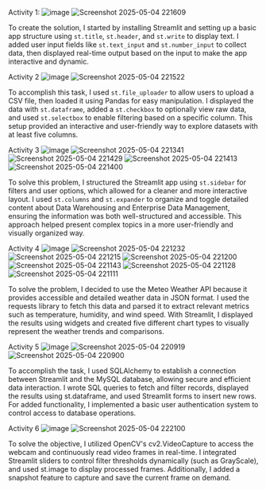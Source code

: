 Activity 1: 
![image](https://github.com/user-attachments/assets/978bc03a-e075-4fa7-9fc9-fab573c93925)
![Screenshot 2025-05-04 221609](https://github.com/user-attachments/assets/78fb8510-0785-4453-aae5-b813c3ae23b3)

To create the solution, I started by installing Streamlit and setting up a basic app structure using `st.title`, `st.header`, and `st.write` to display text. 
I added user input fields like `st.text_input` and `st.number_input` to collect data,
then displayed real-time output based on the input to make the app interactive and dynamic.

Activity 2
![image](https://github.com/user-attachments/assets/c7f2ef11-f792-47ba-992c-0d38d05b45d3)
![Screenshot 2025-05-04 221522](https://github.com/user-attachments/assets/db61e07b-f122-4b51-acb5-392f8c2ae630)

To accomplish this task, I used `st.file_uploader` to allow users to upload a CSV file, then loaded it using Pandas for easy manipulation.
I displayed the data with `st.dataframe`, added a `st.checkbox` to optionally view raw data, and used `st.selectbox` to enable filtering based on a specific column.
This setup provided an interactive and user-friendly way to explore datasets with at least five columns.

Activity 3
![image](https://github.com/user-attachments/assets/146f7bfb-502f-4d9f-a0fe-1b361c1ee64b)
![Screenshot 2025-05-04 221341](https://github.com/user-attachments/assets/0f2f80bb-6dbf-48ef-b766-18e4263c6923)
![Screenshot 2025-05-04 221429](https://github.com/user-attachments/assets/72cf2f9d-da12-4368-85b5-f7662e7790a8)
![Screenshot 2025-05-04 221413](https://github.com/user-attachments/assets/10a4d274-6d28-4cde-860f-52bfd47bbb11)
![Screenshot 2025-05-04 221400](https://github.com/user-attachments/assets/823f162d-d3f5-4f13-a04a-2592f7901b22)

To solve this problem, I structured the Streamlit app using `st.sidebar` for filters and user options, which allowed for a cleaner and more interactive layout.
I used `st.columns` and `st.expander` to organize and toggle detailed content about Data Warehousing and Enterprise Data Management, ensuring the information was both well-structured and accessible.
This approach helped present complex topics in a more user-friendly and visually organized way.

Activity 4
![image](https://github.com/user-attachments/assets/66e9c96f-3ae2-4ab1-9e40-efacef02a49d)
![Screenshot 2025-05-04 221232](https://github.com/user-attachments/assets/270ae5dd-3ced-461e-875f-06d5362d4907)
![Screenshot 2025-05-04 221215](https://github.com/user-attachments/assets/5c5df79e-6879-45fc-9c9c-9e29771d3088)
![Screenshot 2025-05-04 221200](https://github.com/user-attachments/assets/805614b9-f7b9-41b6-9533-fb8ff57ea195)
![Screenshot 2025-05-04 221143](https://github.com/user-attachments/assets/1c35da17-1994-4c69-9893-bb1779ad18f0)
![Screenshot 2025-05-04 221128](https://github.com/user-attachments/assets/6418e104-5763-46b6-a2f9-9f59b34d3078)
![Screenshot 2025-05-04 221111](https://github.com/user-attachments/assets/0b93c52d-a4df-4974-bf82-105208c10912)

To solve the problem, I decided to use the Meteo Weather API because it provides accessible and detailed weather data in JSON format. 
I used the requests library to fetch this data and parsed it to extract relevant metrics such as temperature, humidity, and wind speed. 
With Streamlit, I displayed the results using widgets and created five different chart types to visually represent the weather trends and comparisons.

Activity 5
![image](https://github.com/user-attachments/assets/fb6d68a1-6438-4f9a-b35c-8ea16be78670)
![Screenshot 2025-05-04 220919](https://github.com/user-attachments/assets/602ff16c-75e9-4cc9-a283-faca93fb3642)
![Screenshot 2025-05-04 220900](https://github.com/user-attachments/assets/65239ae3-07ef-40ee-bcd1-03f76ac96e0d)

To accomplish the task, I used SQLAlchemy to establish a connection between Streamlit and the MySQL database, allowing secure and efficient data interaction.
I wrote SQL queries to fetch and filter records, displayed the results using st.dataframe, and used Streamlit forms to insert new rows.
For added functionality, I implemented a basic user authentication system to control access to database operations.

Activity 6
![image](https://github.com/user-attachments/assets/dcb2b8f8-d745-434a-b1f9-698c28eab4a6)
![Screenshot 2025-05-04 222100](https://github.com/user-attachments/assets/3ca2c1f7-cd02-44f7-96f9-ac6396ba57df)

To solve the objective, I utilized OpenCV's cv2.VideoCapture to access the webcam and continuously read video frames in real-time.
I integrated Streamlit sliders to control filter thresholds dynamically (such as GrayScale), and used st.image to display processed frames. 
Additionally, I added a snapshot feature to capture and save the current frame on demand.




